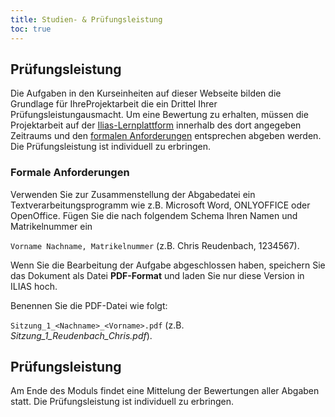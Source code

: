 ```yaml
---
title: Studien- & Prüfungsleistung
toc: true
---
```


## Prüfungsleistung

Die Aufgaben in den Kurseinheiten auf dieser Webseite bilden die Grundlage für IhreProjektarbeit die ein Drittel Ihrer Prüfungsleistungausmacht. Um eine Bewertung zu erhalten, müssen die Projektarbeit auf der [Ilias-Lernplattform](https://ilias.uni-marburg.de/ilias.php?ref_id=1884284&cmd=frameset&cmdClass=ilrepositorygui&cmdNode=ts&baseClass=ilRepositoryGUI) innerhalb des dort angegeben Zeitraums und den [formalen Anforderungen](#formale-anforderungen) entsprechen abgeben werden. Die Prüfungsleistung ist individuell zu erbringen.



### <a name="formale-anforderungen"></a>Formale Anforderungen

Verwenden Sie zur Zusammenstellung der Abgabedatei ein Textverarbeitungsprogramm wie z.B. Microsoft Word, ONLYOFFICE oder OpenOffice. Fügen Sie die nach folgendem Schema Ihren Namen und Matrikelnummer ein

```Vorname Nachname, Matrikelnummer``` (z.B. Chris Reudenbach, 1234567).

Wenn Sie die Bearbeitung der Aufgabe abgeschlossen haben, speichern Sie das Dokument als Datei **PDF-Format** und laden Sie nur diese Version in ILIAS hoch. 

Benennen Sie die PDF-Datei wie folgt:

```Sitzung_1_<Nachname>_<Vorname>.pdf``` (z.B. _Sitzung_1\_Reudenbach\_Chris.pdf_).


## Prüfungsleistung
Am Ende des Moduls findet eine Mittelung der Bewertungen aller  Abgaben statt. Die Prüfungsleistung ist individuell zu erbringen.
